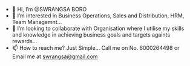 - 👋 Hi, I’m @SWRANGSA BORO
- 👀 I’m interested in Business Operations, Sales and Distribution, HRM, Team Managemnt...
- 💞️ I’m looking to collaborate with Organisation where I utilise my skills and knowledge in achieving business goals and targets againts rewards...
- 📫 How to reach me? Just Simple... Call me on No. 6000264498 or Email me at swrangsa@gmail.com

<!---
SWRANGSA/SWRANGSA is a ✨ special ✨ repository because its `README.md` (this file) appears on your GitHub profile.
You can click the Preview link to take a look at your changes.
--->
